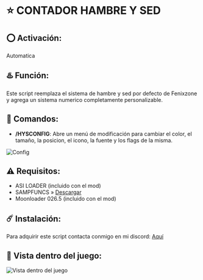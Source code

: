# ⭐ CONTADOR HAMBRE Y SED

## ⭕ Activación:
Automatica

## ♨️ Función:
Este script reemplaza el sistema de hambre y sed por defecto de Fenixzone y agrega un sistema numerico completamente personalizable.

## 👾 Comandos:
- **/HYSCONFIG**: Abre un menú de modificación para cambiar el color, el tamaño, la posicion, el icono, la fuente y los flags de la misma.

![Config](https://github.com/0x73616D/Contador-Hambre-Y-Sed/assets/94794277/2665fd99-bfbb-4979-ac82-c76479d47b93)

## ⚠️ Requisitos:
- ASI LOADER (incluido con el mod)
- SAMPFUNCS » [Descargar](https://www.blast.hk/attachments/22939/)
- Moonloader 026.5 (incluido con el mod)

## ☄️ Instalación:
Para adquirir este script contacta conmigo en mi discord: [Aquí](https://discord.com/users/1246311073204670540)

## 👀 Vista dentro del juego:
![Vista dentro del juego](https://github.com/0x73616D/Contador-Hambre-Y-Sed/assets/94794277/125b5fcc-fd20-48de-83b2-b6b671f4ea5c)
